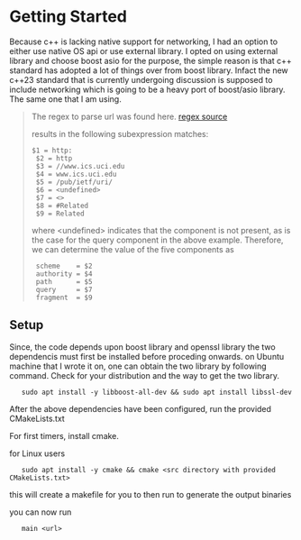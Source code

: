 # Getting Started

Because c++ is lacking native support for networking, I had an option to either use native OS api or use external library.
I opted on using external library and choose boost asio for the purpose, the simple reason is that c++ standard has adopted a lot of things
over from boost library. Infact the new c++23 standard that is currently undergoing discussion is supposed to include networking which is
going to be a heavy port of boost/asio library. The same one that I am using.

> The regex to parse url was found here. [regex source](https://datatracker.ietf.org/doc/html/rfc3986#appendix-B)
>
> results in the following subexpression matches:
>
>     $1 = http:
>      $2 = http
>      $3 = //www.ics.uci.edu
>      $4 = www.ics.uci.edu
>      $5 = /pub/ietf/uri/
>      $6 = <undefined>
>      $7 = <>
>      $8 = #Related
>      $9 = Related
>
>   where &lt;undefined&gt; indicates that the component is not present, as is
>   the case for the query component in the above example.  Therefore, we
>   can determine the value of the five components as
>
>      scheme    = $2
>      authority = $4
>      path      = $5
>      query     = $7
>      fragment  = $9

## Setup

Since, the code depends upon boost library and openssl library the two dependencis must first be installed before proceding onwards.
on Ubuntu machine that I wrote it on, one can obtain the two library by following command. Check for your distribution and the way to get the two library.

```
   sudo apt install -y libboost-all-dev && sudo apt install libssl-dev
```

After the above dependencies have been configured, run the provided CMakeLists.txt

For first timers, install cmake.

for Linux users 
```
   sudo apt install -y cmake && cmake <src directory with provided CMakeLists.txt>
```

this will create a makefile for you to then run to generate the output binaries

you can now run 
```
   main <url>
```